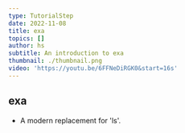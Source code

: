 ```yaml
---
type: TutorialStep
date: 2022-11-08
title: exa
topics: []
author: hs
subtitle: An introduction to exa
thumbnail: ./thumbnail.png
video: 'https://youtu.be/6FFNeDiRGK0&start=16s'
---
```


## exa

* A modern replacement for 'ls'.
